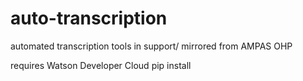 # auto-transcription
automated transcription tools in support/ mirrored from AMPAS OHP

requires Watson Developer Cloud pip install
